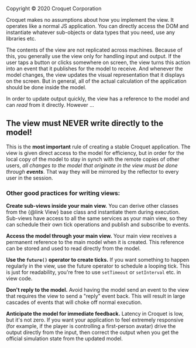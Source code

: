 Copyright © 2020 Croquet Corporation

Croquet makes no assumptions about how you implement the view. It operates like a normal JS application. You can directly access the DOM and instantiate whatever sub-objects or data types that you need, use any libraries etc.

The contents of the view are not replicated across machines. Because of this, you generally use the view only for handling input and output. If the user taps a button or clicks somewhere on screen, the view turns this action into an event that it publishes for the model to receive. And whenever the model changes, the view updates the visual representation that it displays on the screen. But in general, all of the actual calculation of the application should be done inside the model.

In order to update output quickly, the view has a reference to the model and can _read_ from it directly. However …

## **The view must NEVER write directly to the model!**

This is the **most important** rule of creating a stable Croquet application. The view is given direct access to the model for efficiency, but in order for the local copy of the model to stay in synch with the remote copies of other users, _all changes to the model that originate in the view must be done through **events**_. That way they will be mirrored by the reflector to every user in the session.

### Other good practices for writing views:

**Create sub-views inside your main view.** You can derive other classes from the {@link View} base class and instantiate them during execution. Sub-views have access to all the same services as your main view, so they can schedule their own tick operations and publish and subscribe to events.

**Access the model through your main view.** Your main view receives a permanent reference to the main model when it is created. This reference can be stored and used to read directly from the model.

**Use the `future()` operator to create ticks.** If you want something to happen regularly in the view, use the future operator to schedule a looping tick. This is just for readability, you're free to use `setTimeout` or `setInterval` etc. in view code.

**Don't reply to the model.** Avoid having the model send an event to the view that requires the view to send a "reply" event back. This will result in large cascades of events that will choke off normal execution.

**Anticipate the model for immediate feedback.** Latency in Croquet is low, but it's not zero. If you want your application to feel extremely responsive (for example, if the player is controlling a first-person avatar) drive the output directly from the input, then correct the output when you get the official simulation state from the updated model.
